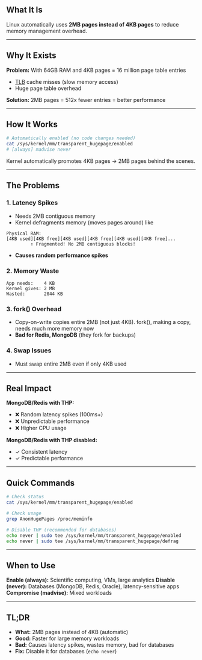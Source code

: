 ## What It Is
Linux automatically uses **2MB pages instead of 4KB pages** to reduce memory management overhead.

---

## Why It Exists

**Problem:** With 64GB RAM and 4KB pages = 16 million page table entries
- [TLB](https://github.com/brian6484/CSKnowledge/blob/main/Operating%20System/Linux/Memory/Translation%20Lookaside%20Buffer.md) cache misses (slow memory access)
- Huge page table overhead

**Solution:** 2MB pages = 512x fewer entries = better performance

---

## How It Works

```bash
# Automatically enabled (no code changes needed)
cat /sys/kernel/mm/transparent_hugepage/enabled
# [always] madvise never
```

Kernel automatically promotes 4KB pages → 2MB pages behind the scenes.

---

## The Problems

### 1. **Latency Spikes**
- Needs 2MB contiguous memory
- Kernel defragments memory (moves pages around)
like
```
Physical RAM:
[4KB used][4KB free][4KB used][4KB free][4KB used][4KB free]...
         ↑ Fragmented! No 2MB contiguous blocks!
```
- **Causes random performance spikes**

### 2. **Memory Waste**
```
App needs:    4 KB
Kernel gives: 2 MB
Wasted:       2044 KB
```

### 3. **fork() Overhead**
- Copy-on-write copies entire 2MB (not just 4KB). fork(), making a copy, needs much more memory now
- **Bad for Redis, MongoDB** (they fork for backups)

### 4. **Swap Issues**
- Must swap entire 2MB even if only 4KB used

---

## Real Impact

**MongoDB/Redis with THP:**
- ❌ Random latency spikes (100ms+)
- ❌ Unpredictable performance
- ❌ Higher CPU usage

**MongoDB/Redis with THP disabled:**
- ✓ Consistent latency
- ✓ Predictable performance

---

## Quick Commands

```bash
# Check status
cat /sys/kernel/mm/transparent_hugepage/enabled

# Check usage
grep AnonHugePages /proc/meminfo

# Disable THP (recommended for databases)
echo never | sudo tee /sys/kernel/mm/transparent_hugepage/enabled
echo never | sudo tee /sys/kernel/mm/transparent_hugepage/defrag
```

---

## When to Use

**Enable (always):** Scientific computing, VMs, large analytics
**Disable (never):** Databases (MongoDB, Redis, Oracle), latency-sensitive apps
**Compromise (madvise):** Mixed workloads

---

## TL;DR
- **What:** 2MB pages instead of 4KB (automatic)
- **Good:** Faster for large memory workloads
- **Bad:** Causes latency spikes, wastes memory, bad for databases
- **Fix:** Disable it for databases (`echo never`)
